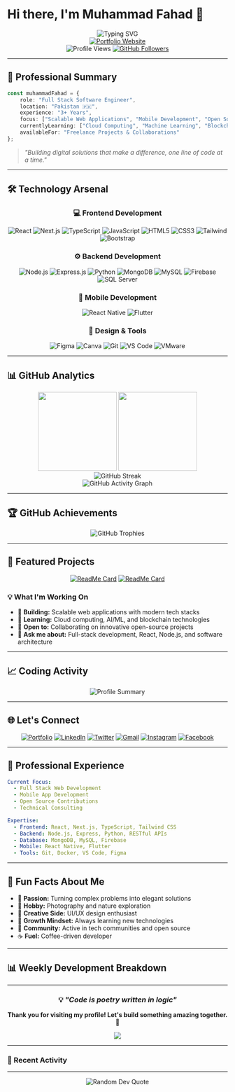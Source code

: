 # Hi there, I'm Muhammad Fahad 👋

<div align="center">
  
  <!-- Animated Typing Effect -->
  <img src="https://readme-typing-svg.herokuapp.com?font=Fira+Code&size=30&duration=3000&pause=1000&color=36BCF7&center=true&vCenter=true&width=600&height=100&lines=Full+Stack+Developer;Software+Engineer;Open+Source+Contributor;Problem+Solver;Tech+Enthusiast" alt="Typing SVG" />
  
  <!-- Portfolio Badge -->
  <br/>
  <a href="https://fahaddev.vercel.app/" target="_blank">
    <img src="https://img.shields.io/badge/🌐_Portfolio-fahaddev.vercel.app-4FC08D?style=for-the-badge&logo=vercel&logoColor=white" alt="Portfolio Website" />
  </a>
  
  <!-- Profile Stats -->
  <br/>
  <img src="https://komarev.com/ghpvc/?username=MuhammadFahaddev&color=blueviolet&style=for-the-badge" alt="Profile Views" />
  <a href="https://github.com/MuhammadFahaddev">
    <img src="https://img.shields.io/github/followers/MuhammadFahaddev?label=Followers&style=for-the-badge&color=blue&labelColor=black" alt="GitHub Followers" />
  </a>
  
</div>

---

## 🎯 Professional Summary

```typescript
const muhammadFahad = {
    role: "Full Stack Software Engineer",
    location: "Pakistan 🇵🇰",
    experience: "3+ Years",
    focus: ["Scalable Web Applications", "Mobile Development", "Open Source"],
    currentlyLearning: ["Cloud Computing", "Machine Learning", "Blockchain"],
    availableFor: "Freelance Projects & Collaborations"
};
```

> *"Building digital solutions that make a difference, one line of code at a time."*

---

## 🛠️ Technology Arsenal

<div align="center">

### 💻 **Frontend Development**
![React](https://img.shields.io/badge/React-61DAFB?style=for-the-badge&logo=react&logoColor=black)
![Next.js](https://img.shields.io/badge/Next.js-000000?style=for-the-badge&logo=nextdotjs&logoColor=white)
![TypeScript](https://img.shields.io/badge/TypeScript-3178C6?style=for-the-badge&logo=typescript&logoColor=white)
![JavaScript](https://img.shields.io/badge/JavaScript-F7DF1E?style=for-the-badge&logo=javascript&logoColor=black)
![HTML5](https://img.shields.io/badge/HTML5-E34F26?style=for-the-badge&logo=html5&logoColor=white)
![CSS3](https://img.shields.io/badge/CSS3-1572B6?style=for-the-badge&logo=css3&logoColor=white)
![Tailwind](https://img.shields.io/badge/Tailwind_CSS-38B2AC?style=for-the-badge&logo=tailwind-css&logoColor=white)
![Bootstrap](https://img.shields.io/badge/Bootstrap-563D7C?style=for-the-badge&logo=bootstrap&logoColor=white)

### ⚙️ **Backend Development**
![Node.js](https://img.shields.io/badge/Node.js-339933?style=for-the-badge&logo=nodedotjs&logoColor=white)
![Express.js](https://img.shields.io/badge/Express.js-000000?style=for-the-badge&logo=express&logoColor=white)
![Python](https://img.shields.io/badge/Python-3776AB?style=for-the-badge&logo=python&logoColor=white)
![MongoDB](https://img.shields.io/badge/MongoDB-4EA94B?style=for-the-badge&logo=mongodb&logoColor=white)
![MySQL](https://img.shields.io/badge/MySQL-005C84?style=for-the-badge&logo=mysql&logoColor=white)
![Firebase](https://img.shields.io/badge/Firebase-039BE5?style=for-the-badge&logo=Firebase&logoColor=white)
![SQL Server](https://img.shields.io/badge/Microsoft%20SQL%20Server-CC2927?style=for-the-badge&logo=microsoft%20sql%20server&logoColor=white)

### 📱 **Mobile Development**
![React Native](https://img.shields.io/badge/React_Native-20232A?style=for-the-badge&logo=react&logoColor=61DAFB)
![Flutter](https://img.shields.io/badge/Flutter-02569B?style=for-the-badge&logo=flutter&logoColor=white)

### 🎨 **Design & Tools**
![Figma](https://img.shields.io/badge/Figma-F24E1E?style=for-the-badge&logo=figma&logoColor=white)
![Canva](https://img.shields.io/badge/Canva-%2300C4CC.svg?&style=for-the-badge&logo=Canva&logoColor=white)
![Git](https://img.shields.io/badge/Git-F05032?style=for-the-badge&logo=git&logoColor=white)
![VS Code](https://img.shields.io/badge/VS%20Code-007ACC?style=for-the-badge&logo=visual-studio-code&logoColor=white)
![VMware](https://img.shields.io/badge/VMware-607078?style=for-the-badge&logo=vmware&logoColor=white)

</div>

---

## 📊 GitHub Analytics

<div align="center">
  <img height="180em" src="https://github-readme-stats.vercel.app/api?username=MuhammadFahaddev&show_icons=true&theme=tokyonight&include_all_commits=true&count_private=true"/>
  <img height="180em" src="https://github-readme-stats.vercel.app/api/top-langs/?username=MuhammadFahaddev&layout=compact&langs_count=8&theme=tokyonight"/>
</div>

<div align="center">
  <img src="https://github-readme-streak-stats.herokuapp.com/?user=MuhammadFahaddev&theme=tokyonight" alt="GitHub Streak"/>
</div>

<div align="center">
  <img src="https://github-readme-activity-graph.vercel.app/graph?username=MuhammadFahaddev&theme=tokyo-night&bg_color=1a1b27&color=70a5fd&line=bf91f3&point=38bdae&area=true" alt="GitHub Activity Graph"/>
</div>

---

## 🏆 GitHub Achievements

<div align="center">
  <img src="https://github-profile-trophy.vercel.app/?username=MuhammadFahaddev&theme=tokyonight&no-frame=false&no-bg=false&margin-w=4&row=1" alt="GitHub Trophies"/>
</div>

---

## 🚀 Featured Projects

<div align="center">

<!-- Replace 'repo-name-1' and 'repo-name-2' with your actual repository names -->
[![ReadMe Card](https://github-readme-stats.vercel.app/api/pin/?username=MuhammadFahaddev&repo=repo-name-1&theme=tokyonight)](https://github.com/MuhammadFahaddev/repo-name-1)
[![ReadMe Card](https://github-readme-stats.vercel.app/api/pin/?username=MuhammadFahaddev&repo=repo-name-2&theme=tokyonight)](https://github.com/MuhammadFahaddev/repo-name-2)

</div>

### 💡 What I'm Working On
- 🔭 **Building:** Scalable web applications with modern tech stacks
- 🌱 **Learning:** Cloud computing, AI/ML, and blockchain technologies
- 👯 **Open to:** Collaborating on innovative open-source projects
- 💬 **Ask me about:** Full-stack development, React, Node.js, and software architecture

---

## 📈 Coding Activity

<div align="center">
  <img src="https://github-profile-summary-cards.vercel.app/api/cards/profile-details?username=MuhammadFahaddev&theme=tokyonight" alt="Profile Summary"/>
</div>

---

## 🌐 Let's Connect

<div align="center">

[![Portfolio](https://img.shields.io/badge/Portfolio-FF5722?style=for-the-badge&logo=google-chrome&logoColor=white)](https://fahaddev.vercel.app/)
[![LinkedIn](https://img.shields.io/badge/LinkedIn-0077B5?style=for-the-badge&logo=linkedin&logoColor=white)](https://www.linkedin.com/in/MuhammadFahaddev)
[![Twitter](https://img.shields.io/badge/Twitter-1DA1F2?style=for-the-badge&logo=twitter&logoColor=white)](https://twitter.com/MuhammadFahaddev)
[![Gmail](https://img.shields.io/badge/Gmail-D14836?style=for-the-badge&logo=gmail&logoColor=white)](mailto:muhammadfahad.dev@gmail.com)
[![Instagram](https://img.shields.io/badge/Instagram-E4405F?style=for-the-badge&logo=instagram&logoColor=white)](https://www.instagram.com/fahadeon)
[![Facebook](https://img.shields.io/badge/Facebook-1877F2?style=for-the-badge&logo=facebook&logoColor=white)](https://www.facebook.com/MuhammadFahaddev)

</div>

---

## 💼 Professional Experience

```yaml
Current Focus:
  - Full Stack Web Development
  - Mobile App Development
  - Open Source Contributions
  - Technical Consulting

Expertise:
  - Frontend: React, Next.js, TypeScript, Tailwind CSS
  - Backend: Node.js, Express, Python, RESTful APIs
  - Database: MongoDB, MySQL, Firebase
  - Mobile: React Native, Flutter
  - Tools: Git, Docker, VS Code, Figma
```

---

## 🎯 Fun Facts About Me

- 🌟 **Passion:** Turning complex problems into elegant solutions
- 📸 **Hobby:** Photography and nature exploration
- 🎨 **Creative Side:** UI/UX design enthusiast
- 🌱 **Growth Mindset:** Always learning new technologies
- 🤝 **Community:** Active in tech communities and open source
- ☕ **Fuel:** Coffee-driven developer

---

## 📊 Weekly Development Breakdown

<!--START_SECTION:waka-->
<!--END_SECTION:waka-->

---

<div align="center">

### 💡 *"Code is poetry written in logic"*

**Thank you for visiting my profile! Let's build something amazing together.** 🚀

<img src="https://capsule-render.vercel.app/api?type=waving&color=gradient&height=100&section=footer"/>

</div>

---

### 🔄 Recent Activity
<!--RECENT_ACTIVITY:start-->
<!--RECENT_ACTIVITY:end-->

---

<div align="center">
  <img src="https://quotes-github-readme.vercel.app/api?type=horizontal&theme=tokyonight" alt="Random Dev Quote"/>
</div>
